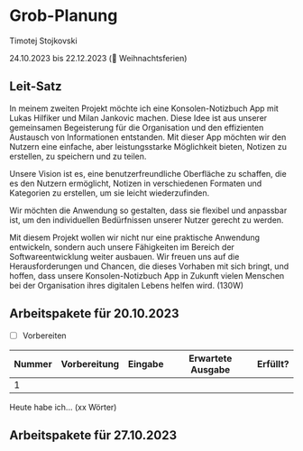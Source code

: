 # Grob-Planung

Timotej Stojkovski

24.10.2023 bis 22.12.2023 (🎄 Weihnachtsferien)

## Leit-Satz

In meinem zweiten Projekt möchte ich eine Konsolen-Notizbuch App mit Lukas Hilfiker und Milan Jankovic machen. Diese Idee ist aus unserer gemeinsamen Begeisterung für die Organisation und den effizienten Austausch von Informationen entstanden. Mit dieser App möchten wir den Nutzern eine einfache, aber leistungsstarke Möglichkeit bieten, Notizen zu erstellen, zu speichern und zu teilen.

Unsere Vision ist es, eine benutzerfreundliche Oberfläche zu schaffen, die es den Nutzern ermöglicht, Notizen in verschiedenen Formaten und Kategorien zu erstellen, um sie leicht wiederzufinden. 

Wir möchten die Anwendung so gestalten, dass sie flexibel und anpassbar ist, um den individuellen Bedürfnissen unserer Nutzer gerecht zu werden.

Mit diesem Projekt wollen wir nicht nur eine praktische Anwendung entwickeln, sondern auch unsere Fähigkeiten im Bereich der Softwareentwicklung weiter ausbauen. Wir freuen uns auf die Herausforderungen und Chancen, die dieses Vorhaben mit sich bringt, und hoffen, dass unsere Konsolen-Notizbuch App in Zukunft vielen Menschen bei der Organisation ihres digitalen Lebens helfen wird. (130W)

## Arbeitspakete für 20.10.2023

- [ ] Vorbereiten

| Nummer | Vorbereitung | Eingabe | Erwartete Ausgabe | Erfüllt? |
| ------ | ------------ | ------- | ----------------- | -------- |
| 1      |              |         |                   |          |

Heute habe ich... (xx Wörter)

## Arbeitspakete für 27.10.2023



